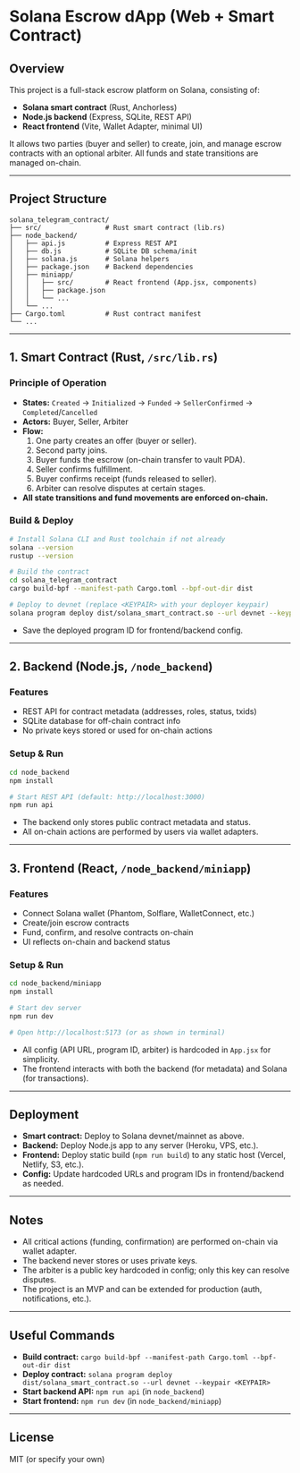 # Solana Escrow dApp (Web + Smart Contract)

## Overview

This project is a full-stack escrow platform on Solana, consisting of:
- **Solana smart contract** (Rust, Anchorless)
- **Node.js backend** (Express, SQLite, REST API)
- **React frontend** (Vite, Wallet Adapter, minimal UI)

It allows two parties (buyer and seller) to create, join, and manage escrow contracts with an optional arbiter. All funds and state transitions are managed on-chain.

---

## Project Structure

```
solana_telegram_contract/
├── src/                # Rust smart contract (lib.rs)
├── node_backend/
│   ├── api.js          # Express REST API
│   ├── db.js           # SQLite DB schema/init
│   ├── solana.js       # Solana helpers
│   ├── package.json    # Backend dependencies
│   ├── miniapp/
│   │   ├── src/        # React frontend (App.jsx, components)
│   │   ├── package.json
│   │   └── ...
│   └── ...
├── Cargo.toml          # Rust contract manifest
└── ...
```

---

## 1. Smart Contract (Rust, `/src/lib.rs`)

### Principle of Operation

- **States:** `Created` → `Initialized` → `Funded` → `SellerConfirmed` → `Completed`/`Cancelled`
- **Actors:** Buyer, Seller, Arbiter
- **Flow:**
  1. One party creates an offer (buyer or seller).
  2. Second party joins.
  3. Buyer funds the escrow (on-chain transfer to vault PDA).
  4. Seller confirms fulfillment.
  5. Buyer confirms receipt (funds released to seller).
  6. Arbiter can resolve disputes at certain stages.
- **All state transitions and fund movements are enforced on-chain.**

### Build & Deploy

```sh
# Install Solana CLI and Rust toolchain if not already
solana --version
rustup --version

# Build the contract
cd solana_telegram_contract
cargo build-bpf --manifest-path Cargo.toml --bpf-out-dir dist

# Deploy to devnet (replace <KEYPAIR> with your deployer keypair)
solana program deploy dist/solana_smart_contract.so --url devnet --keypair <KEYPAIR>
```

- Save the deployed program ID for frontend/backend config.

---

## 2. Backend (Node.js, `/node_backend`)

### Features

- REST API for contract metadata (addresses, roles, status, txids)
- SQLite database for off-chain contract info
- No private keys stored or used for on-chain actions

### Setup & Run

```sh
cd node_backend
npm install

# Start REST API (default: http://localhost:3000)
npm run api

```

- The backend only stores public contract metadata and status.
- All on-chain actions are performed by users via wallet adapters.

---

## 3. Frontend (React, `/node_backend/miniapp`)

### Features

- Connect Solana wallet (Phantom, Solflare, WalletConnect, etc.)
- Create/join escrow contracts
- Fund, confirm, and resolve contracts on-chain
- UI reflects on-chain and backend status

### Setup & Run

```sh
cd node_backend/miniapp
npm install

# Start dev server
npm run dev

# Open http://localhost:5173 (or as shown in terminal)
```

- All config (API URL, program ID, arbiter) is hardcoded in `App.jsx` for simplicity.
- The frontend interacts with both the backend (for metadata) and Solana (for transactions).

---

## Deployment

- **Smart contract:** Deploy to Solana devnet/mainnet as above.
- **Backend:** Deploy Node.js app to any server (Heroku, VPS, etc.).
- **Frontend:** Deploy static build (`npm run build`) to any static host (Vercel, Netlify, S3, etc.).
- **Config:** Update hardcoded URLs and program IDs in frontend/backend as needed.

---

## Notes

- All critical actions (funding, confirmation) are performed on-chain via wallet adapter.
- The backend never stores or uses private keys.
- The arbiter is a public key hardcoded in config; only this key can resolve disputes.
- The project is an MVP and can be extended for production (auth, notifications, etc.).

---

## Useful Commands

- **Build contract:** `cargo build-bpf --manifest-path Cargo.toml --bpf-out-dir dist`
- **Deploy contract:** `solana program deploy dist/solana_smart_contract.so --url devnet --keypair <KEYPAIR>`
- **Start backend API:** `npm run api` (in `node_backend`)
- **Start frontend:** `npm run dev` (in `node_backend/miniapp`)

---

## License

MIT (or specify your own) 
